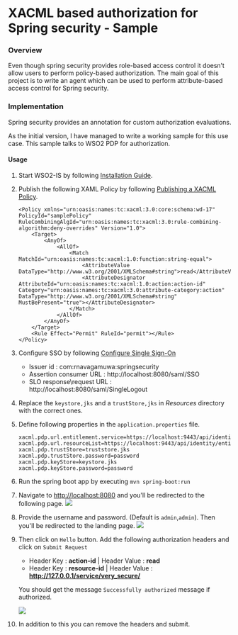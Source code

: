# XACML based authorization for Spring security - Sample

### Overview

Even though spring security provides role-based access control it doesn’t allow users to perform policy-based authorization. The main goal of this project is to write an agent which can be used to perform attribute-based access control for Spring security. 

### Implementation

Spring security provides an annotation for custom authorization evaluations.

As the initial version, I have managed to write a working sample for this use case. This sample talks to WSO2 PDP for authorization.

#### Usage

1. Start WSO2-IS by following [Installation Guide](https://docs.wso2.com/display/IS570/Installation+Guide).
2. Publish the following XAML Policy by following [Publishing a XACML Policy](https://docs.wso2.com/display/IS570/Publishing+a+XACML+Policy).
    ```
    <Policy xmlns="urn:oasis:names:tc:xacml:3.0:core:schema:wd-17" PolicyId="samplePolicy" RuleCombiningAlgId="urn:oasis:names:tc:xacml:3.0:rule-combining-algorithm:deny-overrides" Version="1.0">
        <Target>
            <AnyOf>
                <AllOf>
                    <Match MatchId="urn:oasis:names:tc:xacml:1.0:function:string-equal">
                        <AttributeValue DataType="http://www.w3.org/2001/XMLSchema#string">read</AttributeValue>
                        <AttributeDesignator AttributeId="urn:oasis:names:tc:xacml:1.0:action:action-id" Category="urn:oasis:names:tc:xacml:3.0:attribute-category:action" DataType="http://www.w3.org/2001/XMLSchema#string" MustBePresent="true"></AttributeDesignator>
                    </Match>
                </AllOf>
            </AnyOf>
        </Target>
        <Rule Effect="Permit" RuleId="permit"></Rule>
    </Policy>
    ```
3. Configure SSO by following [Configure Single Sign-On](https://docs.wso2.com/display/IS570/Configuring+Single+Sign-On)
   - Issuer id : com:rnavagamuwa:springsecurity
   - Assertion consumer URL : http://localhost:8080/saml/SSO
   - SLO response\request URL : http://localhost:8080/saml/SingleLogout
4. Replace the `keystore,jks` and a `trustStore,jks` in *Resources* directory with the correct ones.
      
5. Define following properties in the `application.properties` file.
   ```
   xacml.pdp.url.entitlement.service=https://localhost:9443/api/identity/entitlement/decision   xacml.pdp.url.resourceList=https://localhost:9443/api/identity/entitlement/decision/home
   xacml.pdp.trustStore=truststore.jks
   xacml.pdp.trustStore.password=password
   xacml.pdp.keyStore=keystore.jks
   xacml.pdp.keyStore.password=password
   ```          
6. Run the spring boot app by executing `mvn spring-boot:run`
7. Navigate to [http://localhost:8080](http://localhost:8080) and you'll be redirected to the following page.
   ![](https://i.imgur.com/oPHkonjl.png)
8. Provide the username and password. (Default is `admin`,`admin`). Then you'll be redirected to the landing page.
   ![](https://i.imgur.com/OryiqQ1.png)
9. Then click on `Hello` button. Add the following authorization headers and click on `Submit Request`
   - Header Key : **action-id** | Header Value : **read**
   - Header Key : **resource-id** | Header Value : **http://127.0.0.1/service/very_secure/**
   
   You should get the message `Successfully authorized` message if authorized.
   
   ![](https://i.imgur.com/wzfOT6p.png)
   
10. In addition to this you can remove the headers and submit.